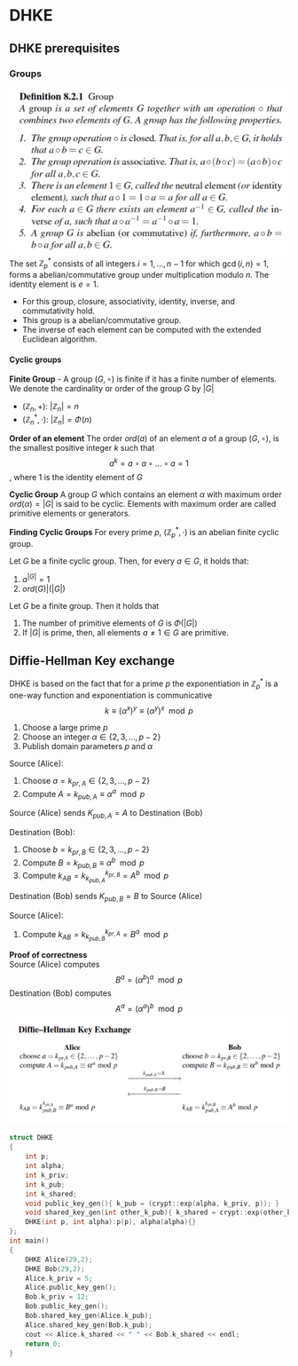 # DHKE

## DHKE prerequisites

### Groups

![Image](/images/group.png)  
The set $\mathbb{Z}_p^*$ consists of all integers $i =1, \dots, n-1$ for which $\gcd(i,n) = 1$, forms a abelian/commutative group under multiplication modulo $n$. The identity element is $e=1$.

- For this group, closure, associativity, identity, inverse, and commutativity hold. 
- This group is a abelian/commutative group.
- The inverse of each element can be computed with the extended Euclidean algorithm.

#### Cyclic groups

**Finite Group** - A group $(G, \circ)$ is finite if it has a finite number of elements. We denote the cardinality or order of the group $G$ by $|G|$  

- $(\mathbb{Z}_n, +):$ $|\mathbb{Z}_n| = n$ 
- $(\mathbb{Z}_n^*, \cdot):$ $|\mathbb{Z}_n| = \Phi(n)$

**Order of an element**
The order $ord(a)$  of an element $a$ of a group $(G,\circ)$, is the smallest positive integer $k$ such that 
$$a^k = a\circ a\circ \dots \circ a = 1$$
, where 1 is the identity element of $G$

**Cyclic Group**
A group $G$ which contains an element $\alpha$ with maximum order $ord(\alpha) = |G|$ is said to be cyclic. Elements with maximum order are called primitive elements or generators.

**Finding Cyclic Groups**
For every prime $p$, ($\mathbb{Z}_p^*, \cdot)$ is an abelian finite cyclic group.

Let $G$ be a finite cyclic group. Then, for every $a \in G$, it holds that:

1. $a^{|G|} = 1$
2. $ord(G) | (|G|)$  

Let $G$ be a finite group. Then it holds that

1. The number of primitive elements of $G$ is $\Phi(|G|)$
2. If $|G|$ is prime, then, all elements $a \neq 1 \in G$ are primitive.

## Diffie-Hellman Key exchange

DHKE is based on the fact that for a prime $p$ the exponentiation in $\mathbb{Z}_p^*$ is a one-way function and exponentiation is communicative  
$$k \equiv (\alpha ^x) ^y \equiv (\alpha ^y) ^x \mod p$$

1) Choose a large prime $p$
2) Choose an integer $\alpha \in \{2,3,\dots, p-2 \}$
3) Publish domain parameters $p$ and $\alpha$  

Source (Alice):

1) Choose $a = k_{pr,A} \in \{2,3,\dots, p-2\}$
2) Compute $A= k_{pub,A} \equiv \alpha^a \mod p$

Source (Alice) sends $K_{pub, A} = A$ to Destination (Bob)

Destination (Bob):

1) Choose $b = k_{pr,B} \in \{2,3,\dots, p-2\}$
2) Compute $B = k_{pub,B} \equiv \alpha^b \mod p$
3) Compute $k_{AB} = k^{k_{pr,B}}_{k_{pub,A}} = A^b \mod p$

Destination (Bob) sends $K_{pub, B} = B$ to Source (Alice)

Source (Alice):

1) Compute $k_{AB} = k^{k_{pr,A}}_{k_{pub,B}} = B^a \mod p$

**Proof of correctness**  
Source (Alice) computes
$$B^a = (\alpha^b)^a \mod p$$
Destination (Bob) computes
$$A^a = (\alpha^a)^b \mod p$$
![Image](/images/dhke.png)

````cpp
struct DHKE
{
    int p;
    int alpha;
    int k_priv;
    int k_pub;
    int k_shared;
    void public_key_gen(){ k_pub = (crypt::exp(alpha, k_priv, p)); }
    void shared_key_gen(int other_k_pub){ k_shared = crypt::exp(other_k_pub, k_priv, p);};
    DHKE(int p, int alpha):p(p), alpha(alpha){}
};
int main()
{
    DHKE Alice(29,2);
    DHKE Bob(29,2);
    Alice.k_priv = 5;
    Alice.public_key_gen();
    Bob.k_priv = 12;
    Bob.public_key_gen();
    Bob.shared_key_gen(Alice.k_pub);
    Alice.shared_key_gen(Bob.k_pub);
    cout << Alice.k_shared << " " << Bob.k_shared << endl;
    return 0;
}
````
